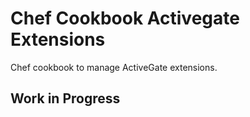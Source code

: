 # Chef Cookbook Activegate Extensions

Chef cookbook to manage ActiveGate extensions.

## Work in Progress

